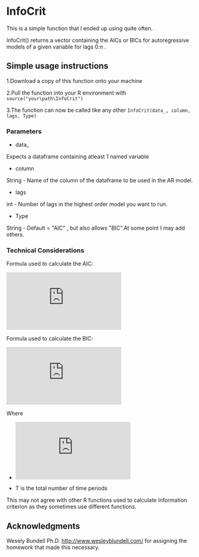 # InfoCrit

This is a simple function that I ended up using quite often.

InfoCrit() returns a vector containing the AICs or BICs for autoregressive models of a given variable for lags 0:n .


## Simple usage instructions

1.Download a copy of this function onto your machine

2.Pull the function into your R environment with ```source("your\path\InfoCrit")```

3.The function can now be called like any other ```InfoCrit(data_, column, lags, Type)```

### Parameters
* data_

Expects a dataframe containing atleast 1 named variable
* column

String - Name of the column of the dataframe to be used in the AR model.
* lags

int - Number of lags in the highest order model you want to run.
* Type

String - Default  = "AIC" , but also allows "BIC".At some point I may add others. 


### Technical Considerations

Formula used to calculate the AIC:

![equation](https://latex.codecogs.com/gif.latex?AIC%28p%29%20%3D%20ln%5B%5Cfrac%7BSSR%28p%29%7D%7BT%7D%5D%20&plus;%20%28p%20&plus;%201%29%5Cfrac%7Bln%282%29%7D%7BT%7D)

Formula used to calculate the BIC:

![equation](https://latex.codecogs.com/gif.latex?BIC%28p%29%20%3Dln%5B%5Cfrac%7BSSR%28p%29%7D%7BT%7D%5D%20&plus;%20%28p&plus;1%29%5Cfrac%7Bln%28T%29%7D%7BT%7D)

Where 

* ![equation](https://latex.codecogs.com/gif.latex?SSR%28p%29%5Ctextrm%7B%20is%20%7D%5Csum%5E%7BT%7D_%7Bt%3D1%7D%7B%5Chat%7Bu%7D%5E2_t%7D%20%5Ctextrm%7B%20for%20AR%28p%29%20an%20autoregressive%20model%20of%20order%20p%20%7D)

* T is the total number of time periods

This may not agree with other R functions used to calculate Information criterion as they sometimes use different functions.

## Acknowledgments

Wesely Bundell Ph.D. http://www.wesleyblundell.com/ for assigning the homework that made this necessary. 
